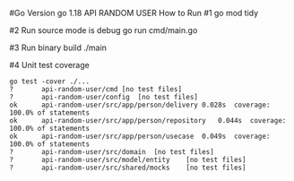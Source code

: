 
#Go Version go 1.18
API RANDOM USER 
How to Run 
#1
go mod tidy

#2 
Run source mode is debug
go run cmd/main.go

#3
Run binary build
./main


#4 Unit test coverage
```
go test -cover ./...
?   	api-random-user/cmd	[no test files]
?   	api-random-user/config	[no test files]
ok  	api-random-user/src/app/person/delivery	0.028s	coverage: 100.0% of statements
ok  	api-random-user/src/app/person/repository	0.044s	coverage: 100.0% of statements
ok  	api-random-user/src/app/person/usecase	0.049s	coverage: 100.0% of statements
?   	api-random-user/src/domain	[no test files]
?   	api-random-user/src/model/entity	[no test files]
?   	api-random-user/src/shared/mocks	[no test files]
```
